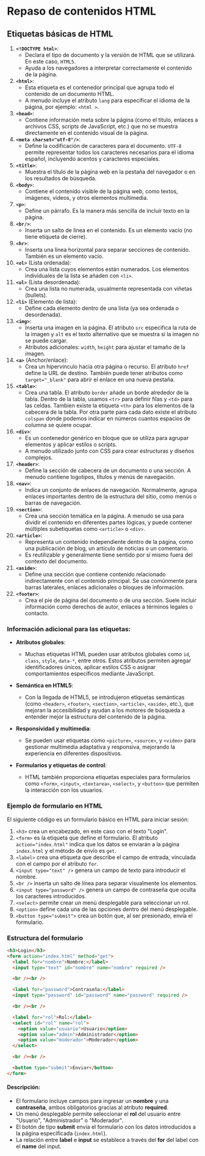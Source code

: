 # Repaso de contenidos HTML

## Etiquetas básicas de HTML

1. **`<!DOCTYPE html>`**:
   - Declara el tipo de documento y la versión de HTML que se utilizará. En este caso, `HTML5`.
   - Ayuda a los navegadores a interpretar correctamente el contenido de la página.
2. **`<html>`**:
   - Esta etiqueta es el contenedor principal que agrupa todo el contenido de un documento HTML.
   - A menudo incluye el atributo `lang` para especificar el idioma de la página, por ejemplo: `<html >`.
3. **`<head>`**:
   - Contiene información meta sobre la página (como el título, enlaces a archivos CSS, scripts de JavaScript, etc.) que no se muestra directamente en el contenido visual de la página.
4. **`<meta charset="utf-8"/>`**:
   - Define la codificación de caracteres para el documento. `UTF-8` permite representar todos los caracteres necesarios para el idioma español, incluyendo acentos y caracteres especiales.
5. **`<title>`**:
   - Muestra el título de la página web en la pestaña del navegador o en los resultados de búsqueda.
6. **`<body>`**:
   - Contiene el contenido visible de la página web, como textos, imágenes, videos, y otros elementos multimedia.
7. **`<p>`**:
   - Define un párrafo. Es la manera más sencilla de incluir texto en la página.
8. **`<br/>`**:
   - Inserta un salto de línea en el contenido. Es un elemento vacío (no tiene etiqueta de cierre).
9. **`<hr>`**:
   - Inserta una línea horizontal para separar secciones de contenido. También es un elemento vacío.
10. **`<ol>`** (Lista ordenada):
    - Crea una lista cuyos elementos están numerados. Los elementos individuales de la lista se añaden con `<li>`.
11. **`<ul>`** (Lista desordenada):
    - Crea una lista no numerada, usualmente representada con viñetas (bullets).
12. **`<li>`** (Elemento de lista):
    - Define cada elemento dentro de una lista (ya sea ordenada o desordenada).
13. **`<img>`**:
    - Inserta una imagen en la página. El atributo `src` especifica la ruta de la imagen y `alt` es el texto alternativo que se muestra si la imagen no se puede cargar.
    - Atributos adicionales: `width`, `height` para ajustar el tamaño de la imagen.
14. **`<a>`** (Anchor/enlace):
    - Crea un hipervínculo hacia otra página o recurso. El atributo `href` define la URL de destino. También puede tener atributos como `target="_blank"` para abrir el enlace en una nueva pestaña.
15. **`<table>`**:
    - Crea una tabla. El atributo `border` añade un borde alrededor de la tabla. Dentro de la tabla, usamos `<tr>` para definir filas y `<td>` para las celdas. Tambien existe la etiqueta `<th>` para los elementos de la cabecera de la tabla. Por otra parte para cada dato existe el atributo `colspan` donde podemos indicar en números cuantos espacios de columna se quiere ocupar.
16. **`<div>`**:
    - Es un contenedor genérico en bloque que se utiliza para agrupar elementos y aplicar estilos o scripts.
    - A menudo utilizado junto con CSS para crear estructuras y diseños complejos.
17. **`<header>`**:
    - Define la sección de cabecera de un documento o una sección. A menudo contiene logotipos, títulos y menús de navegación.
18. **`<nav>`**:
    - Indica un conjunto de enlaces de navegación. Normalmente, agrupa enlaces importantes dentro de la estructura del sitio, como menús o barras de navegación.
19. **`<section>`**:
    - Crea una sección temática en la página. A menudo se usa para dividir el contenido en diferentes partes lógicas, y puede contener múltiples subetiquetas como `<article>` o `<div>`.
20. **`<article>`**:
    - Representa un contenido independiente dentro de la página, como una publicación de blog, un artículo de noticias o un comentario.
    - Es reutilizable y generalmente tiene sentido por sí mismo fuera del contexto del documento.
21. **`<aside>`**:
    - Define una sección que contiene contenido relacionado indirectamente con el contenido principal. Se usa comúnmente para barras laterales, enlaces adicionales o bloques de información.
22. **`<footer>`**:
    - Crea el pie de página del documento o de una sección. Suele incluir información como derechos de autor, enlaces a términos legales o contacto.

### Información adicional para las etiquetas:

- **Atributos globales**:
  - Muchas etiquetas HTML pueden usar atributos globales como `id`, `class`, `style`, `data-*`, entre otros. Estos atributos permiten agregar identificadores únicos, aplicar estilos CSS o asignar comportamientos específicos mediante JavaScript.
- **Semántica en HTML5**:

  - Con la llegada de HTML5, se introdujeron etiquetas semánticas (como `<header>`, `<footer>`, `<section>`, `<article>`, `<aside>`, etc.), que mejoran la accesibilidad y ayudan a los motores de búsqueda a entender mejor la estructura del contenido de la página.

- **Responsividad y multimedia**:

  - Se pueden usar etiquetas como `<picture>`, `<source>`, y `<video>` para gestionar multimedia adaptativa y responsiva, mejorando la experiencia en diferentes dispositivos.

- **Formularios y etiquetas de control**:
  - HTML también proporciona etiquetas especiales para formularios como `<form>`, `<input>`, `<textarea>`, `<select>`, y `<button>` que permiten la interacción con los usuarios.

### Ejemplo de formulario en HTML

El siguiente código es un formulario básico en HTML para iniciar sesión:
1. `<h3>` crea un encabezado, en este caso con el texto "Login".
2. `<form>` es la etiqueta que define el formulario. El atributo `action="index.html"` indica que los datos se enviarán a la página `index.html` y el método de envío es `get`.
3. `<label>` crea una etiqueta que describe el campo de entrada, vinculada con el campo por el atributo `for`.
4. `<input type="text" />` genera un campo de texto para introducir el nombre.
5. `<br />` inserta un salto de línea para separar visualmente los elementos.
6. `<input type="password" />` genera un campo de contraseña que oculta los caracteres introducidos.
7. `<select>` permite crear un menú desplegable para seleccionar un rol.
8. `<option>` define cada una de las opciones dentro del menú desplegable.
9. `<button type="submit">` crea un botón que, al ser presionado, envía el formulario.

### Estructura del formulario

```html
<h3>Login</h3>
<form action="index.html" method="get">
  <label for="nombre">Nombre:</label>
  <input type="text" id="nombre" name="nombre" required />

  <br /><br />

  <label for="password">Contraseña:</label>
  <input type="password" id="password" name="password" required />

  <br /><br />

  <label for="rol">Rol:</label>
  <select id="rol" name="rol">
    <option value="usuario">Usuario</option>
    <option value="admin">Administrador</option>
    <option value="moderador">Moderador</option>
  </select>

  <br /><br />

  <button type="submit">Enviar</button>
</form>
```

#### Descripción:
- El formulario incluye campos para ingresar un **nombre** y una **contraseña**, ambos obligatorios gracias al atributo **required**.
- Un menú desplegable permite seleccionar el **rol** del usuario entre "Usuario", "Administrador" o "Moderador".
- El botón de tipo **submit** envía el formulario con los datos introducidos a la página especificada (`index.html`).
- La relación entre **label** e **input** se establece a través del **for** del label con el **name** del input. 